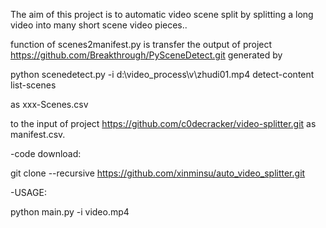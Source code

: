 The aim of this project is to automatic video scene split by splitting a long video into many short scene video pieces..

function of scenes2manifest.py is transfer the output of project https://github.com/Breakthrough/PySceneDetect.git generated by

python scenedetect.py -i d:\video_process\v\zhudi01.mp4 detect-content list-scenes

as xxx-Scenes.csv

to the input of project https://github.com/c0decracker/video-splitter.git as manifest.csv.

-code download:

git clone --recursive https://github.com/xinminsu/auto_video_splitter.git

-USAGE:

python main.py -i video.mp4
